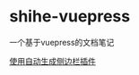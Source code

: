 # shihe-vuepress
一个基于vuepress的文档笔记

[使用自动生成侧边栏插件](https://github.com/shanyuhai123/vuepress-plugin-auto-sidebar)
